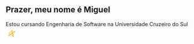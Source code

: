 ## Prazer, meu nome é Miguel

Estou cursando Engenharia de Software na Universidade Cruzeiro do Sul <img src="foto_cruzeirodosul.png" width="32" height="32" alt="cruzeiro_sul_icon">
